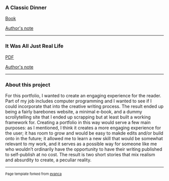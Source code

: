 
### A Classic Dinner

[Book](https://distracted-carson-2d203c.netlify.com/)  

[Author's note](https://distracted-carson-2d203c.netlify.com/authors-note.html)  

---

### It Was All Just Real Life

[PDF](/pdf/JustRealLife.pdf)  

[Author's note](https://apeculiarreality.github.io/JRLAN.md)  

---

### About this project 

<p>For this portfolio, I wanted to create an engaging experience for the reader. Part of my job includes computer programming and I wanted to see if I could incorporate that into the creative writing process. The result ended up being a fairly barebones website, a minimal e-book, and a dummy scrollytelling site that I ended up scrapping but at least built a working framework for. Creating a portfolio in this way would serve a few main purposes: as I mentioned, I think it creates a more engaging experience for the user; it has room to grow and would be easy to makde edits and/or build onto in the future; it allowed me to learn a new skill that would be somewhat relevant to my work, and it serves as a possible way for someone like me who wouldn’t ordinarily have the opportunity to have their writing published to self-publish at no cost. The result is two short stories that mix realism and absurdity to create, a peculiar reality.</p>

---
<p style="font-size:11px">Page template forked from <a href="https://github.com/evanca/quick-portfolio">evanca</a></p>
<!-- Remove above link if you don't want to attibute -->
